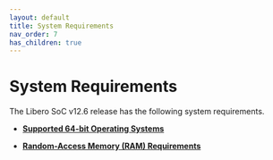 ```yaml
---
layout: default
title: System Requirements
nav_order: 7
has_children: true
---
```


# System Requirements

The Libero SoC v12.6 release has the following system requirements.

-   **[Supported 64-bit Operating Systems](GUID-DBF3E07A-CA19-4E0C-9D0B-8F55A465DCDE.md)**  

-   **[Random-Access Memory \(RAM\) Requirements](GUID-3CBF00E9-6E6B-4DB8-8276-F43F122D266C.md)**  


